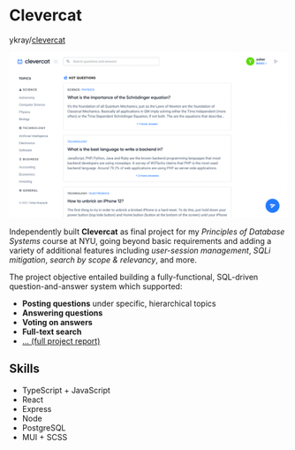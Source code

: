 # Clevercat
ykray/[clevercat](https://github.com/ykray/clevercat)

![clevercat-screenshot](/assets/clevercat-ss.png)

Independently built **Clevercat** as final project for my _Principles of Database Systems_ course at NYU, going beyond basic requirements and adding a variety of additional features including _user-session management_, _SQLi mitigation_, _search by scope & relevancy_, and more.

The project objective entailed building a fully-functional, SQL-driven question-and-answer system which supported:

- **Posting questions** under specific, hierarchical topics
- **Answering questions**
- **Voting on answers**
- **Full-text search** 
- [... (full project report)](https://docs.google.com/document/d/1zMaOHhK5QVISJhw-zEy4btloMn8hCeytYXa21A--pWg/edit?usp=sharing)


## Skills

- TypeScript + JavaScript
- React
- Express
- Node
- PostgreSQL
- MUI + SCSS
